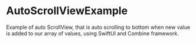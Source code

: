 # AutoScrollViewExample

Example of auto ScrollView, that is auto scrolling to bottom when new value is added to our array of values, using SwiftUI and Combine framework. 
